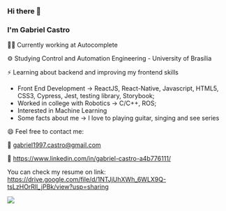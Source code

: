 ### Hi there 👋
### I'm Gabriel Castro

<!--
**gabriel1997castro/gabriel1997castro** is a ✨ _special_ ✨ repository because its `README.md` (this file) appears on your GitHub profile.

Here are some ideas to get you started:

- 🔭 I’m currently working on ...
- 🌱 I’m currently learning ...
- 👯 I’m looking to collaborate on ...
- 🤔 I’m looking for help with ...
- 💬 Ask me about ...
- 📫 How to reach me: ...
- 😄 Pronouns: ...
- ⚡ Fun fact: ...
-->


👨‍💼 Currently working at Autocomplete

:gear: Studying Control and Automation Engineering - University of Brasília

:zap: Learning about backend and improving my frontend skills

* Front End Development &rarr; ReactJS, React-Native, Javascript, HTML5, CSS3, Cypress, Jest, testing library, Storybook;
* Worked in college with Robotics &rarr; C/C++, ROS;
* Interested in Machine Learning
* Some facts about me &rarr; I love to playing guitar, singing and see series


😄 Feel free to contact me:

:email: gabriel1997.castro@gmail.com

:briefcase: https://www.linkedin.com/in/gabriel-castro-a4b776111/

You can check my resume on link: https://drive.google.com/file/d/1NTJjUhXWh_6WLX9Q-tsLzHOrRll_jPBk/view?usp=sharing

![](https://komarev.com/ghpvc/?username=gabriel1997castro&color=blueviolet)
